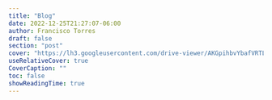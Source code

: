 ```yaml
---
title: "Blog"
date: 2022-12-25T21:27:07-06:00
author: Francisco Torres
draft: false
section: "post"
cover: "https://lh3.googleusercontent.com/drive-viewer/AKGpihbvYbafVRTLUL6uq_k5Yl2cJS9HFAuJlbBU3Vr6gZKziYkBy8_H0YscUKQYa089LV832wHwtzesi7BF_RiEqLM41zbpdGqJRw=s1600-rw-v1?source=screenshot.guru"
useRelativeCover: true
CoverCaption: ""
toc: false
showReadingTime: true   
---
```


